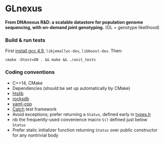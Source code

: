 # GLnexus
**From DNAnexus R&D: a scalable datastore for population genome sequencing, with on-demand joint genotyping.**
(GL = genotype likelihood)

### Build & run tests

First [install gcc 4.9](http://askubuntu.com/a/581497), `libjemalloc-dev`, `libboost-dev`. Then:

```
cmake -Dtest=ON . && make && ./unit_tests
```

### Coding conventions

* C++14, CMake
* Dependencies (should be set up automatically by CMake)
 * [htslib](https://github.com/samtools/htslib)
 * [rocksdb](https://github.com/facebook/rocksdb)
 * [yaml-cpp](https://github.com/jbeder/yaml-cpp)
 * [Catch](https://github.com/philsquared/Catch) test framework
* Avoid exceptions; prefer returning a `Status`, defined early in [types.h](https://github.com/dnanexus-rnd/GLnexus/blob/master/include/types.h)
 * nb the frequently-used convenience macro `S()` defined just below `Status`
* Prefer static initializer function returning `Status` over public constructor for any nontrivial body
